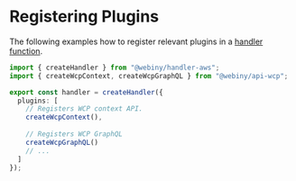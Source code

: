 # Registering Plugins

The following examples how to register relevant plugins in a [handler function](../../../handler).

```ts
import { createHandler } from "@webiny/handler-aws";
import { createWcpContext, createWcpGraphQL } from "@webiny/api-wcp";

export const handler = createHandler({
  plugins: [
    // Registers WCP context API.  
    createWcpContext(),
      
    // Registers WCP GraphQL   
    createWcpGraphQL()
    // ...
  ]
});
```
